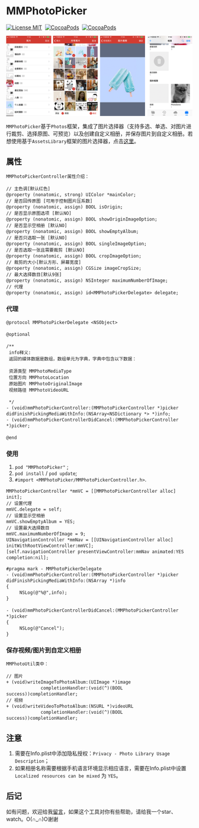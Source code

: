 # MMPhotoPicker

[![License MIT](https://img.shields.io/badge/license-MIT-green.svg?style=flat)](https://raw.githubusercontent.com/CheeryLau/MMPhotoPicker/master/LICENSE)&nbsp;
[![CocoaPods](http://img.shields.io/cocoapods/v/MMPhotoPicker.svg?style=flat)](http://cocoapods.org/pods/MMPhotoPicker)&nbsp;
[![CocoaPods](http://img.shields.io/cocoapods/p/MMPhotoPicker.svg?style=flat)](http://cocoapods.org/pods/MMPhotoPicker)&nbsp;

![MMPhotoPicker](Screenshot.png)


`MMPhotoPicker`基于`Photos`框架，集成了图片选择器（支持多选、单选、对图片进行裁剪、选择原图、可预览）以及创建自定义相册，并保存图片到自定义相册。若想使用基于`AssetsLibrary`框架的图片选择器，点击[这里](https://github.com/CheeryLau/MMImagePicker)。


## 属性

```objc
MMPhotoPickerController属性介绍：
   
// 主色调[默认红色]
@property (nonatomic, strong) UIColor *mainColor;
// 是否回传原图 [可用于控制图片压系数]
@property (nonatomic, assign) BOOL isOrigin;
// 是否显示原图选项 [默认NO]
@property (nonatomic, assign) BOOL showOriginImageOption;
// 是否显示空相册 [默认NO]
@property (nonatomic, assign) BOOL showEmptyAlbum;
// 是否只选取一张 [默认NO]
@property (nonatomic, assign) BOOL singleImageOption;
// 是否选取一张且需要裁剪 [默认NO]
@property (nonatomic, assign) BOOL cropImageOption;
// 裁剪的大小[默认方形、屏幕宽度]
@property (nonatomic, assign) CGSize imageCropSize;
// 最大选择数目[默认9张]
@property (nonatomic, assign) NSInteger maximumNumberOfImage;
// 代理
@property (nonatomic, assign) id<MMPhotoPickerDelegate> delegate;
```

### 代理

```objc
@protocol MMPhotoPickerDelegate <NSObject>

@optional

/**
 info释义:
 返回的媒体数据是数组，数组单元为字典，字典中包含以下数据：

 资源类型 MMPhotoMediaType
 位置方向 MMPhotoLocation
 原始图片 MMPhotoOriginalImage
 视频路径 MMPhotoVideoURL

 */
- (void)mmPhotoPickerController:(MMPhotoPickerController *)picker didFinishPickingMediaWithInfo:(NSArray<NSDictionary *> *)info;
- (void)mmPhotoPickerControllerDidCancel:(MMPhotoPickerController *)picker;

@end

```
  
### 使用

1. `pod "MMPhotoPicker"` ;
2. `pod install` / `pod update`;
3. `#import <MMPhotoPicker/MMPhotoPickerController.h>`.

```objc
MMPhotoPickerController *mmVC = [[MMPhotoPickerController alloc] init];
// 设置代理
mmVC.delegate = self;
// 设置显示空相册
mmVC.showEmptyAlbum = YES;
// 设置最大选择数目
mmVC.maximumNumberOfImage = 9;
UINavigationController *mmNav = [[UINavigationController alloc] initWithRootViewController:mmVC];
[self.navigationController presentViewController:mmNav animated:YES completion:nil];
```

```objc
#pragma mark - MMPhotoPickerDelegate
- (void)mmPhotoPickerController:(MMPhotoPickerController *)picker didFinishPickingMediaWithInfo:(NSArray *)info
{
     NSLog(@"%@",info);
}

- (void)mmPhotoPickerControllerDidCancel:(MMPhotoPickerController *)picker
{
     NSLog(@"Cancel");
}
```

### 保存视频/图片到自定义相册

```objc
MMPhotoUtil类中：

// 图片
+ (void)writeImageToPhotoAlbum:(UIImage *)image
             completionHandler:(void(^)(BOOL success))completionHandler;
// 视频
+ (void)writeVideoToPhotoAlbum:(NSURL *)videoURL
             completionHandler:(void(^)(BOOL success))completionHandler;
```

## 注意

1. 需要在Info.plist中添加隐私授权：`Privacy - Photo Library Usage Description`；
2. 如果相册名称需要根据手机语言环境显示相应语言，需要在Info.plist中设置`Localized resources can be mixed` 为 `YES`。

## 后记

如有问题，欢迎给我[留言](https://github.com/CheeryLau/MMPhotoPicker/issues)，如果这个工具对你有些帮助，请给我一个star、watch。O(∩_∩)O谢谢

